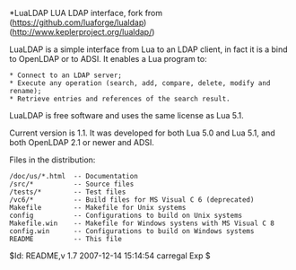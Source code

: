 *LuaLDAP
LUA LDAP interface, fork from
(https://github.com/luaforge/lualdap)
(http://www.keplerproject.org/lualdap/)

LuaLDAP is a simple interface from Lua to an LDAP client, in fact it is a bind to
OpenLDAP or to ADSI. It enables a Lua program to:

    * Connect to an LDAP server;
    * Execute any operation (search, add, compare, delete, modify and rename);
    * Retrieve entries and references of the search result.

LuaLDAP is free software and uses the same license as Lua 5.1.

Current version is 1.1. It was developed for both Lua 5.0 and Lua 5.1,
and both OpenLDAP 2.1 or newer and ADSI.

Files in the distribution:

    /doc/us/*.html  -- Documentation
	/src/*			-- Source files
	/tests/*        -- Test files
	/vc6/*          -- Build files for MS Visual C 6 (deprecated)
    Makefile        -- Makefile for Unix systems
    config          -- Configurations to build on Unix systems
    Makefile.win    -- Makefile for Windows systens with MS Visual C 8
    config.win      -- Configurations to build on Windows systems
    README          -- This file

$Id: README,v 1.7 2007-12-14 15:14:54 carregal Exp $

